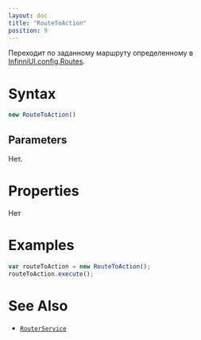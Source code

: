 ```yaml
---
layout: doc
title: "RouteToAction"
position: 9
---
```


Переходит по заданному маршруту определенному в [InfinniUI.config.Routes](../../InfinniUI/InfinniUI.config.Routes).

# Syntax

```js
new RouteToAction()
```

## Parameters

Нет.

# Properties

Нет


# Examples

```js
var routeToAction = new RouteToAction();
routeToAction.execute();
```

# See Also

* [`RouterService`](../../RouterService/)

